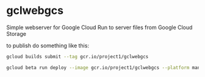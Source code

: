 # gclwebgcs
Simple webserver for Google Cloud Run to server files from Google Cloud Storage


to publish do something like this:
```sh
gcloud builds submit --tag gcr.io/project1/gclwebgcs

gcloud beta run deploy --image gcr.io/project1/gclwebgcs --platform managed --set-env-vars=GCS=GCSbucketName serviceName
```
